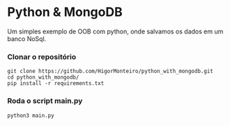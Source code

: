 # Python & MongoDB
Um simples exemplo de OOB com python, onde salvamos os dados em um banco NoSql.


### Clonar o repositório
```
git clone https://github.com/HigorMonteiro/python_with_mongodb.git
cd python_with_mongodb/
pip install -r requirements.txt
```
### Roda o script main.py
```
python3 main.py
```
